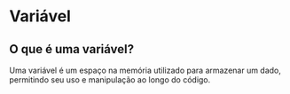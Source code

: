 # Variável

## O que é uma variável?

Uma variável é um espaço na memória utilizado para armazenar um dado, permitindo seu uso e manipulação ao longo do código.
